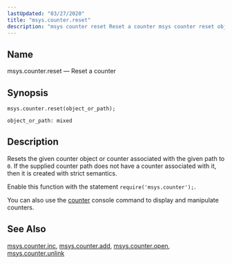 ```yaml
---
lastUpdated: "03/27/2020"
title: "msys.counter.reset"
description: "msys counter reset Reset a counter msys counter reset object or path Resets the given counter object or counter associated with the given path to 0 If the supplied counter path does not have a counter associated with it then it is created with strict semantics Enable this function with..."
---
```


<a name="lua.ref.msys.counter.reset"></a> 
## Name

msys.counter.reset — Reset a counter

<a name="idp17830384"></a> 
## Synopsis

`msys.counter.reset(object_or_path);`

`object_or_path: mixed`<a name="idp17833312"></a> 
## Description

Resets the given counter object or counter associated with the given path to `0`. If the supplied counter path does not have a counter associated with it, then it is created with strict semantics.

Enable this function with the statement `require('msys.counter');`.

You can also use the [counter](/momentum/4/console-commands/counter) console command to display and manipulate counters.

<a name="idp17837808"></a> 
## See Also

[msys.counter.inc](/momentum/4/lua/ref-msys-counter-inc), [msys.counter.add](/momentum/4/lua/ref-msys-counter-add), [msys.counter.open](/momentum/4/lua/ref-msys-counter-open), [msys.counter.unlink](/momentum/4/lua/ref-msys-counter-unlink)